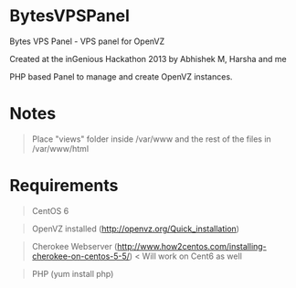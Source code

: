 BytesVPSPanel
=============

Bytes VPS Panel - VPS panel for OpenVZ

Created at the inGenious Hackathon 2013 by Abhishek M, Harsha and me

PHP based Panel to manage and create OpenVZ instances.

Notes
======
> Place "views" folder inside /var/www and the rest of the files in /var/www/html

Requirements
======

> CentOS 6

> OpenVZ installed (http://openvz.org/Quick_installation)

> Cherokee Webserver (http://www.how2centos.com/installing-cherokee-on-centos-5-5/) < Will work on Cent6 as well

> PHP (yum install php)
